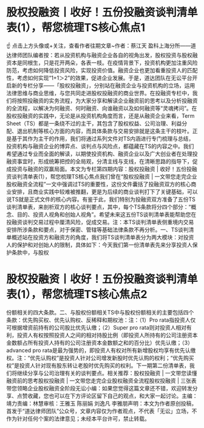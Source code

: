 # 股权投融资丨收好！五份投融资谈判清单表(1），帮您梳理TS核心焦点1

☝ 点击上方头像或+关注，查看作者往期文章~作者：蔡江天 盈科上海分所——道达律师团队编者按：若从投资机构与融资企业各自的视角出发，股权投资与股权融资本是同根生，只是花开两朵，各表一枝。在疫情背景下，投资机构更加注重风险防范，考虑如何降低投资风险，实现投资价值。融资企业也更加看重投资人的匹配性，考虑如何实现“1+1＞2”的效果，促进企业发展。于是，道达团队在无讼平台开启新的专栏分享——「股权投融资」，分别站在融资企业与投资机构的立场，运用法律思维与商业思维，与您共同走进股权投融资的商业世界。在投融资专栏中，我们将按照投融资的实务流程，为大家分享和解读企业融资前的思考以及分析投融资的全流程，以解决为何融资、何时融资、向谁融资以及如何融资等“灵魂拷问”。在股权投融资的实践中，无论是从投资机构角度而言，还是从融资企业来看，Term Sheet（TS）都是一条绕不过的主干，其包含了股权权益、公司治理、利益分配、退出机制等核心方面的内容，而具体条款与交易安排就是这条主干的枝叶。正是基于其作为主干的作用，我们将通过系列文件对TS内涵进行专门梳理与总结，投资机构与融资企业的博弈点、谈判点与风险点，都蕴藏在TS的内容之中。我们希望通过专业而全面的解读，以期使投资机构、融资企业以及广大创业者在处理投融资事宜时，形成统筹把控的全局观，分清主线与支线，在清晰思路的指导下，促成投资与融资的双赢局面。本文为专栏第四期内容：股权投融资 | 收好！五份投融资谈判清单表(1），帮您梳理TS核心焦点我们曾在“股权投融资 | 一文带您走完企业股权融资全流程”一文中强调过TS的重要性，这份文件囊括了投融资双方的核心商业安排，且商业实践中较难被推翻，更是为后续的商业谈判打下了关键基础，可以说TS就是正式文件的核心内容。有鉴于此，我们特别为投融资双方准备了五份TS谈判清单表，来剖析双方的核心谈判要点，其中，每个TS条款将分四个部分：“概念、目的、投资人视角和创始人视角”。希望未来这五份TS谈判清单表能帮助您在投融资谈判交易过程中厘清风险，促成交易。注：本TS谈判清单表侧重境内交易安排所涉条款和要点，对于保密、管辖等基础法律条款不再分析。一、TS谈判清单概述站在投资方和融资方的角度，我们将TS谈判清单表分为两大模块：对投资人的保护和对创始人的限制，具体如下：今天我们第一份清单表先来分享投资人保护条款中，与股权

# 股权投融资丨收好！五份投融资谈判清单表(1），帮您梳理TS核心焦点2

份额相关的四大条款。二、与股权份额相关TS中与股权份额相关的主要包括四个条款：优先购买权、优先认购权、反稀释和期权池：注：（1）Pro rata指投资人仅可根据增资前持有的公司股比优先认缴；（2）Super pro rata则对投资人相对有利，投资人有权按照投资人之间的相对持股比例（即投资人所持有的公司注册资本金数额占所有投资人持有的公司注册资本金数额之和的百分比）优先认缴；（3）advanced pro rata是最为强势的，即投资人有权对所有新增股权均享有优先认缴权。注：“优先认购权”是投资人针对公司增发新股时优先认购的权利；“优先购买权”是投资人针对现有股东转让老股时优先购买的权利。下一期第二份清单表，我们将继续分享与公司治理有关的谈判要点。相关推荐：股权投融资 | 一文带您读懂融资前的思考股权投融资 | 一文带您走完企业股权融资全流程股权投融资 | 三张表带您领略企业股权融资全阶段无讼小编：如果您觉得这篇文章还不错，欢迎转发分享、点赞收藏，您也可以在下方评论区留下自己的观点，和大家一起讨论。主编：靖力责编：林慧审核：王雅玉 陈丽娟 刘逸凡 李雅朋声明：本文为作者原创投稿，首发于“道达律师团队”公众号，文章内容仅为作者观点，不代表「无讼」立场，不作为针对任何个案的法律意见；未经本平台许可，禁止转载。

